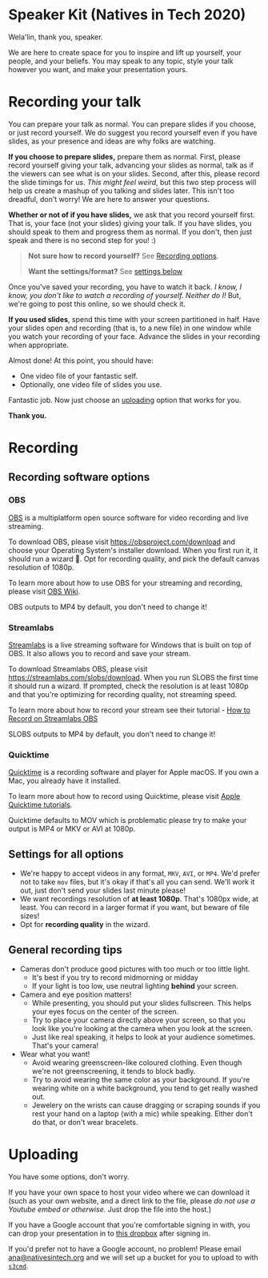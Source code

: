 # Speaker Kit (Natives in Tech 2020)

Wela'lin, thank you, speaker.

We are here to create space for you to inspire and lift up yourself, your people, and your beliefs. You may speak to any topic, style your talk however you want, and make your presentation yours.

# Recording your talk

You can prepare your talk as normal. You can prepare slides if you choose, or just record yourself. We do suggest you record yourself even if you have slides, as your presence and ideas are why folks are watching.

**If you choose to prepare slides,** prepare them as normal. First, please record yourself giving your talk, advancing your slides as normal, talk as if the viewers can see what is on your slides. Second, after this, please record the slide timings for us. *This might feel weird*, but this two step process will help us create a mashup of you talking and slides later. This isn't too dreadful, don't worry! We are here to answer your questions. 

**Whether or not of if you have slides,** we ask that you record yourself first. That is, your face (not your slides) giving your talk. If you have slides, you should speak to them and progress them as normal. If you don't, then just speak and there is no second step for you! :)

> **Not sure how to record yourself?** See [Recording options](#recording).
>
> **Want the settings/format?** See [settings below](#settings-for-all-options)


Once you've saved your recording, you have to watch it back. *I know, I know, you don't like to watch a recording of yourself. Neither do I!* But, we're going to post this online, so we should check it. 

**If you used slides**, spend this time with your screen partitioned in half. Have your slides open and recording (that is, to a new file) in one window while you watch your recording of your face. Advance the slides in your recording when appropriate.

Almost done! At this point, you should have:

* One video file of your fantastic self.
* Optionally, one video file of slides you use.

Fantastic job. Now just choose an [uploading](#uploading) option that works for you.

**Thank you.**

# Recording

## Recording software options

### OBS

[OBS](https://obsproject.com/) is a multiplatform open source software for video recording and live streaming.

To download OBS, please visit https://obsproject.com/download and choose your Operating System's installer download. When you first run it, it should run a wizard 🧙. Opt for recording quality, and pick the default canvas resolution of 1080p.

To learn more about how to use OBS for your streaming and recording, please visit [OBS Wiki](https://obsproject.com/wiki/).

OBS outputs to MP4 by default, you don't need to change it!

### Streamlabs

[Streamlabs](https://streamlabs.com/) is a live streaming software for Windows that is built on top of OBS. It also allows you to record and save your stream. 

To download Streamlabs OBS, please visit https://streamlabs.com/slobs/download. When you run SLOBS the first time it should run a wizard. If prompted, check the resolution is at least 1080p and that you're optimizing for recording quality, not streaming speed.

To learn more about how to record your stream see their tutorial - [How to Record on Streamlabs OBS](https://blog.streamlabs.com/how-to-record-on-streamlabs-obs-best-settings-for-2020-62697e078ae)

SLOBS outputs to MP4 by default, you don't need to change it!

### Quicktime

[Quicktime](https://support.apple.com/quicktime) is a recording software and player for Apple macOS. If you own a Mac, you already have it installed.

To learn more about how to record using Quicktime, please visit [Apple Quicktime tutorials](https://support.apple.com/en-ca/guide/quicktime-player/welcome/mac).

Quicktime defaults to MOV which is problematic please try to make your output is MP4 or MKV or AVI at 1080p. 

## Settings for all options

* We're happy to accept videos in any format, `MKV`, `AVI`, or `MP4`. We'd prefer not to take `mov` files, but it's okay if that's all you can send. We'll work it out, just don't send your slides last minute please!
* We want recordings resolution of **at least 1080p**. That's 1080px wide, at least. You can record in a larger format if you want, but beware of file sizes!
* Opt for **recording quality** in the wizard.

## General recording tips

* Cameras don't produce good pictures with too much or too little light.
    + It's best if you try to record midmorning or midday
    + If your light is too low, use neutral lighting **behind** your screen.
* Camera and eye position matters!
    + While presenting, you should put your slides fullscreen. This helps your eyes focus on the center of the screen.
    + Try to place your camera directly above your screen, so that you look like you're looking at the camera when you look at the screen.
    + Just like real speaking, it helps to look at your audience sometimes. That's your camera!
* Wear what you want!
    + Avoid wearing greenscreen-like coloured clothing. Even though we're not greenscreening, it tends to block badly.
    + Try to avoid wearing the same color as your background. If you're wearing white on a white background, you tend to get really washed out.
    + Jewelery on the wrists can cause dragging or scraping sounds if you rest your hand on a laptop (with a mic) while speaking. Either don't do that, or don't wear bracelets.

# Uploading

You have some options, don't worry.

If you have your own space to host your video where we can download it (such as your own website, and a direct link to the file, please *do not use a Youtube embed or otherwise.* Just drop the file into the host.)

If you have a Google account that you're comfortable signing in with, you can drop your presentation in to [this dropbox](https://drive.google.com/drive/folders/1hrT3D_XS3mn22tS6lDhgLYw9Qe54-8zY?usp=sharing) after signing in.

If you'd prefer not to have a Google account, no problem! Please email [ana@nativesintech.org](mailto:ana@nativesintech.org) and we will set up a bucket for you to upload to with [`s3cmd`](https://github.com/s3tools/s3cmd).
